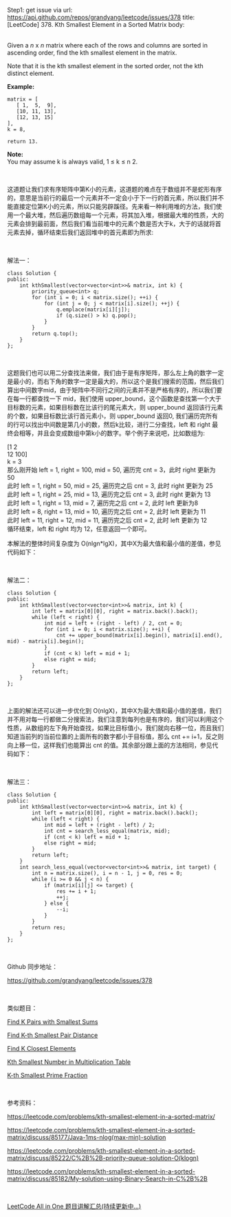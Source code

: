 Step1: get issue via url: https://api.github.com/repos/grandyang/leetcode/issues/378 
 title:[LeetCode] 378. Kth Smallest Element in a Sorted Matrix 
 body:  
  

Given a _n_ x _n_ matrix where each of the rows and columns are sorted in ascending order, find the kth smallest element in the matrix.

Note that it is the kth smallest element in the sorted order, not the kth distinct element.

**Example:**
    
    
    matrix = [
       [ 1,  5,  9],
       [10, 11, 13],
       [12, 13, 15]
    ],
    k = 8,
    
    return 13.
    

**Note:**  
You may assume k is always valid, 1 ≤ k ≤ n 2.

 

这道题让我们求有序矩阵中第K小的元素，这道题的难点在于数组并不是蛇形有序的，意思是当前行的最后一个元素并不一定会小于下一行的首元素，所以我们并不能直接定位第K小的元素，所以只能另辟蹊径。先来看一种利用堆的方法，我们使用一个最大堆，然后遍历数组每一个元素，将其加入堆，根据最大堆的性质，大的元素会排到最前面，然后我们看当前堆中的元素个数是否大于k，大于的话就将首元素去掉，循环结束后我们返回堆中的首元素即为所求:

 

解法一：
    
    
    class Solution {
    public:
        int kthSmallest(vector<vector<int>>& matrix, int k) {
            priority_queue<int> q;
            for (int i = 0; i < matrix.size(); ++i) {
                for (int j = 0; j < matrix[i].size(); ++j) {
                    q.emplace(matrix[i][j]);
                    if (q.size() > k) q.pop();
                }
            }
            return q.top();
        }
    };

 

这题我们也可以用二分查找法来做，我们由于是有序矩阵，那么左上角的数字一定是最小的，而右下角的数字一定是最大的，所以这个是我们搜索的范围，然后我们算出中间数字mid，由于矩阵中不同行之间的元素并不是严格有序的，所以我们要在每一行都查找一下 mid，我们使用 upper_bound，这个函数是查找第一个大于目标数的元素，如果目标数在比该行的尾元素大，则 upper_bound 返回该行元素的个数，如果目标数比该行首元素小，则 upper_bound 返回0, 我们遍历完所有的行可以找出中间数是第几小的数，然后k比较，进行二分查找，left 和 right 最终会相等，并且会变成数组中第k小的数字。举个例子来说吧，比如数组为:

[1 2  
12 100]  
k = 3  
那么刚开始 left = 1, right = 100, mid = 50, 遍历完 cnt = 3，此时 right 更新为 50  
此时 left = 1, right = 50, mid = 25, 遍历完之后 cnt = 3, 此时 right 更新为 25  
此时 left = 1, right = 25, mid = 13, 遍历完之后 cnt = 3, 此时 right 更新为 13  
此时 left = 1, right = 13, mid = 7, 遍历完之后 cnt = 2, 此时 left 更新为8  
此时 left = 8, right = 13, mid = 10, 遍历完之后 cnt = 2, 此时 left 更新为 11  
此时 left = 11, right = 12, mid = 11, 遍历完之后 cnt = 2, 此时 left 更新为 12  
循环结束，left 和 right 均为 12，任意返回一个即可。

本解法的整体时间复杂度为 O(nlgn*lgX)，其中X为最大值和最小值的差值，参见代码如下：

 

解法二：
    
    
    class Solution {
    public:
        int kthSmallest(vector<vector<int>>& matrix, int k) {
            int left = matrix[0][0], right = matrix.back().back();
            while (left < right) {
                int mid = left + (right - left) / 2, cnt = 0;
                for (int i = 0; i < matrix.size(); ++i) {
                    cnt += upper_bound(matrix[i].begin(), matrix[i].end(), mid) - matrix[i].begin();
                }
                if (cnt < k) left = mid + 1;
                else right = mid;
            }
            return left;
        }
    };

 

上面的解法还可以进一步优化到 O(nlgX)，其中X为最大值和最小值的差值，我们并不用对每一行都做二分搜索法，我们注意到每列也是有序的，我们可以利用这个性质，从数组的左下角开始查找，如果比目标值小，我们就向右移一位，而且我们知道当前列的当前位置的上面所有的数字都小于目标值，那么 cnt += i+1，反之则向上移一位，这样我们也能算出 cnt 的值。其余部分跟上面的方法相同，参见代码如下：

 

解法三：
    
    
    class Solution {
    public:
        int kthSmallest(vector<vector<int>>& matrix, int k) {
            int left = matrix[0][0], right = matrix.back().back();
            while (left < right) {
                int mid = left + (right - left) / 2;
                int cnt = search_less_equal(matrix, mid);
                if (cnt < k) left = mid + 1;
                else right = mid;
            }
            return left;
        }
        int search_less_equal(vector<vector<int>>& matrix, int target) {
            int n = matrix.size(), i = n - 1, j = 0, res = 0;
            while (i >= 0 && j < n) {
                if (matrix[i][j] <= target) {
                    res += i + 1;
                    ++j;
                } else {
                    --i;
                }
            }
            return res;
        }
    };

 

Github 同步地址：

<https://github.com/grandyang/leetcode/issues/378>

 

类似题目：

[Find K Pairs with Smallest Sums](http://www.cnblogs.com/grandyang/p/5653127.html)

[Find K-th Smallest Pair Distance](http://www.cnblogs.com/grandyang/p/8627783.html)

[Find K Closest Elements](http://www.cnblogs.com/grandyang/p/7519466.html)

[Kth Smallest Number in Multiplication Table](http://www.cnblogs.com/grandyang/p/8367505.html)

[K-th Smallest Prime Fraction](https://www.cnblogs.com/grandyang/p/9135156.html)

 

参考资料：

<https://leetcode.com/problems/kth-smallest-element-in-a-sorted-matrix/>

<https://leetcode.com/problems/kth-smallest-element-in-a-sorted-matrix/discuss/85177/Java-1ms-nlog(max-min)-solution>

<https://leetcode.com/problems/kth-smallest-element-in-a-sorted-matrix/discuss/85222/C%2B%2B-priority-queue-solution-O(klogn)>

<https://leetcode.com/problems/kth-smallest-element-in-a-sorted-matrix/discuss/85182/My-solution-using-Binary-Search-in-C%2B%2B>

 

[LeetCode All in One 题目讲解汇总(持续更新中...)](http://www.cnblogs.com/grandyang/p/4606334.html)
